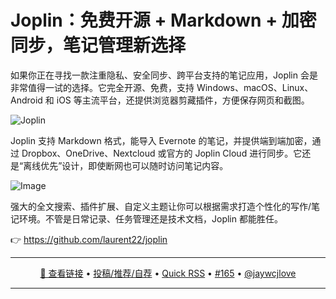 Joplin：免费开源 + Markdown + 加密同步，笔记管理新选择
===

如果你正在寻找一款注重隐私、安全同步、跨平台支持的笔记应用，Joplin 会是非常值得一试的选择。它完全开源、免费，支持 Windows、macOS、Linux、Android 和 iOS 等主流平台，还提供浏览器剪藏插件，方便保存网页和截图。

![Joplin](https://github.com/user-attachments/assets/47bac232-12cb-44c7-ad71-fb36900383f8)

Joplin 支持 Markdown 格式，能导入 Evernote 的笔记，并提供端到端加密，通过 Dropbox、OneDrive、Nextcloud 或官方的 Joplin Cloud 进行同步。它还是“离线优先”设计，即使断网也可以随时访问笔记内容。

![Image](https://github.com/user-attachments/assets/ff8cfba3-9c85-41f3-b410-880e9a36b945)

强大的全文搜索、插件扩展、自定义主题让你可以根据需求打造个性化的写作/笔记环境。不管是日常记录、任务管理还是技术文档，Joplin 都能胜任。

👉 https://github.com/laurent22/joplin

---

<p align="center">
<a href="https://github.com/laurent22/joplin" target="_blank">🔗 查看链接</a> • 
<a href="https://github.com/jaywcjlove/quick-rss/issues/new/choose" target="_blank">投稿/推荐/自荐</a> • 
<a href="https://wangchujiang.com/quick-rss/feeds/index.html" target="_blank">Quick RSS</a> • 
<a href="https://github.com/jaywcjlove/quick-rss/issues/165" target="_blank">#165</a> • 
<a href="https://github.com/jaywcjlove" target="_blank">@jaywcjlove</a>
</p>

---
    